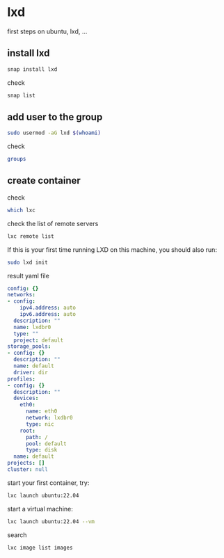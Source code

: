 # lxd
first steps on ubuntu, lxd, ...

## install lxd
```bash
snap install lxd
```

check
```bash
snap list
```


## add user to the group
```bash
sudo usermod -aG lxd $(whoami)
```
check
```bash
groups
```


## create container

check
```bash
which lxc
```

check the list of remote servers
```bash
lxc remote list
```


If this is your first time running LXD on this machine, you should also run:
```bash
sudo lxd init 
```

result yaml file
```yaml
config: {}
networks:
- config:
    ipv4.address: auto
    ipv6.address: auto
  description: ""
  name: lxdbr0
  type: ""
  project: default
storage_pools:
- config: {}
  description: ""
  name: default
  driver: dir
profiles:
- config: {}
  description: ""
  devices:
    eth0:
      name: eth0
      network: lxdbr0
      type: nic
    root:
      path: /
      pool: default
      type: disk
  name: default
projects: []
cluster: null
```

start your first container, try:
```bash
lxc launch ubuntu:22.04
```

start a virtual machine: 
```bash
lxc launch ubuntu:22.04 --vm
```


search
```bash
lxc image list images
```

